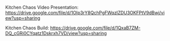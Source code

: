 Kitchen Chaos Video Presentation: https://drive.google.com/file/d/1OIp3rY8QchPgFWqzIZDU3OKFPtV9dBwj/view?usp=sharing

Kitchen Chaos Build: https://drive.google.com/file/d/1QxaB7ZM-DQ_cGRi0CYqatz1Dskrxh7VD/view?usp=sharing
